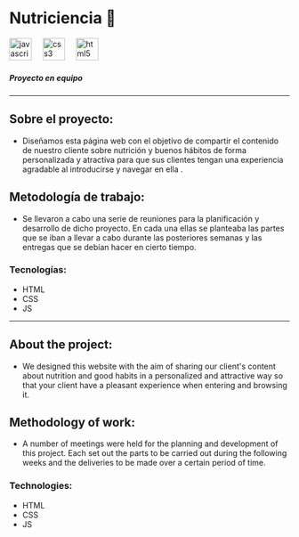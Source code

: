 <h1 align="left">Nutriciencia 🥗</h1>
<div align="left">
  <img src="https://cdn.jsdelivr.net/gh/devicons/devicon/icons/javascript/javascript-original.svg" height="40" alt="javascript logo"  />
  <img width="12" />
  <img src="https://cdn.jsdelivr.net/gh/devicons/devicon/icons/css3/css3-original.svg" height="40" alt="css3 logo"  />
  <img width="12" />
  <img src="https://cdn.jsdelivr.net/gh/devicons/devicon/icons/html5/html5-original.svg" height="40" alt="html5 logo"  />
</div>
<h5>Proyecto en equipo</h5>

----

## Sobre el proyecto:

- Diseñamos esta página web con el objetivo de compartir el contenido de nuestro cliente sobre nutrición y buenos hábitos de forma personalizada y atractiva para que sus clientes tengan una experiencia agradable al introducirse y navegar en ella .

## Metodología de trabajo:

- Se llevaron a cabo una serie de reuniones para la planificación y desarrollo de dicho proyecto. En cada una ellas se planteaba las partes que se iban a llevar a cabo durante las posteriores semanas y las entregas que se debían hacer en cierto tiempo.

### Tecnologías:

+ HTML
+ CSS
+ JS

----
## About the project:

- We designed this website with the aim of sharing our client's content about nutrition and good habits in a personalized and attractive way so that your client have a pleasant experience when entering and browsing it.

## Methodology of work:

- A number of meetings were held for the planning and development of this project. Each set out the parts to be carried out during the following weeks and the deliveries to be made over a certain period of time.

### Technologies:

+ HTML
+ CSS
+ JS



